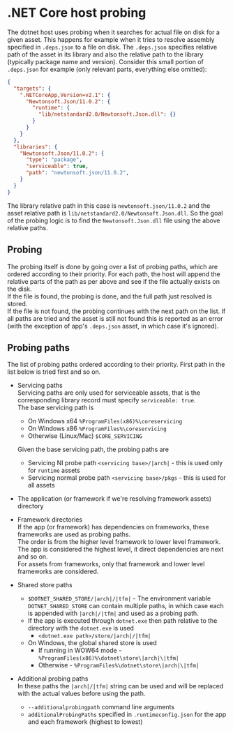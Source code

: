 # .NET Core host probing

The dotnet host uses probing when it searches for actual file on disk for a given asset. This happens for example when it tries to resolve assembly specified in `.deps.json` to a file on disk. The `.deps.json` specifies relative path of the asset in its library and also the relative path to the library (typically package name and version). Consider this small portion of `.deps.json` for example (only relevant parts, everything else omitted):
```json
{
  "targets": {
    ".NETCoreApp,Version=v2.1": {
      "Newtonsoft.Json/11.0.2": {
        "runtime": {
          "lib/netstandard2.0/Newtonsoft.Json.dll": {}
        }
      }
    }
  },
  "libraries": {
    "Newtonsoft.Json/11.0.2": {
      "type": "package",
      "serviceable": true,
      "path": "newtonsoft.json/11.0.2",
    }
  }
}
```

The library relative path in this case is `newtonsoft.json/11.0.2` and the asset relative path is `lib/netstandard2.0/Newtonsoft.Json.dll`. So the goal of the probing logic is to find the `Newtonsoft.Json.dll` file using the above relative paths.

## Probing
The probing itself is done by going over a list of probing paths, which are ordered according to their priority. For each path, the host will append the relative parts of the path as per above and see if the file actually exists on the disk.  
If the file is found, the probing is done, and the full path just resolved is stored.  
If the file is not found, the probing continues with the next path on the list.
If all paths are tried and the asset is still not found this is reported as an error (with the exception of app's `.deps.json` asset, in which case it's ignored).

## Probing paths
The list of probing paths ordered according to their priority. First path in the list below is tried first and so on.
* Servicing paths  
  Servicing paths are only used for serviceable assets, that is the corresponding library record must specify `serviceable: true`.  
  The base servicing path is
    * On Windows x64 `%ProgramFiles(x86)%\coreservicing`
    * On Windows x86 `%ProgramFiles%\coreservicing`
    * Otherwise (Linux/Mac) `$CORE_SERVICING`  

  Given the base servicing path, the probing paths are
    * Servicing NI probe path `<servicing base>/|arch|` - this is used only for `runtime` assets
    * Servicing normal probe path `<servicing base>/pkgs` - this is used for all assets

* The application (or framework if we're resolving framework assets) directory
* Framework directories  
  If the app (or framework) has dependencies on frameworks, these frameworks are used as probing paths.  
  The order is from the higher level framework to lower level framework. The app is considered the highest level, it direct dependencies are next and so on.  
  For assets from frameworks, only that framework and lower level frameworks are considered.
* Shared store paths
  * `$DOTNET_SHARED_STORE/|arch|/|tfm|` - The environment variable `DOTNET_SHARED_STORE` can contain multiple paths, in which case each is appended with `|arch|/|tfm|` and used as a probing path.
  * If the app is executed through `dotnet.exe` then path relative to the directory with the `dotnet.exe` is used
    * `<dotnet.exe path>/store/|arch|/|tfm|`
  * On Windows, the global shared store is used
    * If running in WOW64 mode - `%ProgramFiles(x86)%\dotnet\store\|arch|\|tfm|`
    * Otherwise - `%ProgramFiles%\dotnet\store\|arch|\|tfm|`
* Additional probing paths  
  In these paths the `|arch|/|tfm|` string can be used and will be replaced with the actual values before using the path.
  * `--additionalprobingpath` command line arguments
  * `additionalProbingPaths` specified in `.runtimeconfig.json` for the app and each framework (highest to lowest)